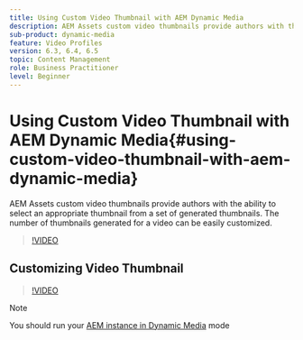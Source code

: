 ```yaml
---
title: Using Custom Video Thumbnail with AEM Dynamic Media
description: AEM Assets custom video thumbnails provide authors with the ability to select an appropriate thumbnail from a set of generated thumbnails. The number of thumbnails generated for a video can be easily customized.
sub-product: dynamic-media
feature: Video Profiles
version: 6.3, 6.4, 6.5
topic: Content Management
role: Business Practitioner
level: Beginner
---
```


# Using Custom Video Thumbnail with AEM Dynamic Media{#using-custom-video-thumbnail-with-aem-dynamic-media}

AEM Assets custom video thumbnails provide authors with the ability to select an appropriate thumbnail from a set of generated thumbnails. The number of thumbnails generated for a video can be easily customized.

>[!VIDEO](https://video.tv.adobe.com/v/16467/?quality=9&learn=on)

## Customizing Video Thumbnail

>[!VIDEO](https://video.tv.adobe.com/v/18867/)

>[!NOTE]
>
>You should run your [AEM instance in Dynamic Media](https://docs.adobe.com/docs/en/aem/6-3/administer/content/dynamic-media/config-dynamic.html) mode